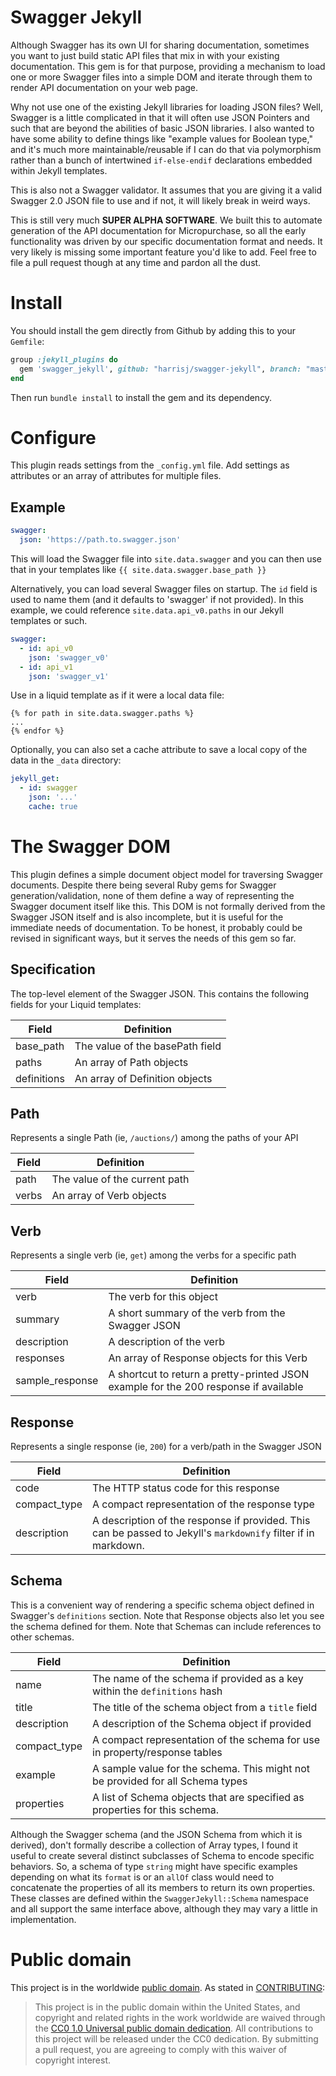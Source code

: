 # Swagger Jekyll

Although Swagger has its own UI for sharing documentation, sometimes
you want to just build static API files that mix in with your existing
documentation. This gem is for that purpose, providing a mechanism to
load one or more Swagger files into a simple DOM and iterate through
them to render API documentation on your web page.

Why not use one of the existing Jekyll libraries for loading JSON
files? Well, Swagger is a little complicated in that it will often use
JSON Pointers and such that are beyond the abilities of basic JSON
libraries. I also wanted to have some ability to define things like
"example values for Boolean type," and it's much more
maintainable/reusable if I can do that via polymorphism rather than a
bunch of intertwined `if-else-endif` declarations embedded within
Jekyll templates.

This is also not a Swagger validator. It assumes that you are giving
it a valid Swagger 2.0 JSON file to use and if not, it will likely
break in weird ways.

This is still very much **SUPER ALPHA SOFTWARE**. We built this to
automate generation of the API documentation for Micropurchase, so all
the early functionality was driven by our specific documentation
format and needs. It very likely is missing some important feature
you'd like to add. Feel free to file a pull request though at any time
and pardon all the dust.

# Install

You should install the gem directly from Github by adding this to your `Gemfile`:

``` ruby
group :jekyll_plugins do
  gem 'swagger_jekyll', github: "harrisj/swagger-jekyll", branch: "master"
end
```
Then run `bundle install` to install the gem and its dependency.

# Configure

This plugin reads settings from the `_config.yml` file. Add settings as attributes or an array of attributes for multiple files.

## Example

```yml
swagger:
  json: 'https://path.to.swagger.json'
```

This will load the Swagger file into `site.data.swagger` and you can then use that in your templates like `{{ site.data.swagger.base_path }}`

Alternatively, you can load several Swagger files on startup. The `id`
field is used to name them (and it defaults to 'swagger' if not
provided). In this example, we could reference
`site.data.api_v0.paths` in our Jekyll templates or such.

```yml
swagger:
  - id: api_v0
    json: 'swagger_v0'
  - id: api_v1
    json: 'swagger_v1'
```

Use in a liquid template as if it were a local data file:

```liquid
{% for path in site.data.swagger.paths %}
...
{% endfor %}
```

Optionally, you can also set a cache attribute to save a local copy of the data in the `_data` directory:

```yml
jekyll_get:
  - id: swagger
    json: '...'
    cache: true
```

# The Swagger DOM

This plugin defines a simple document object model for traversing
Swagger documents. Despite there being several Ruby gems for Swagger
generation/validation, none of them define a way of representing the
Swagger document itself like this. This DOM is not formally derived
from the Swagger JSON itself and is also incomplete, but it is useful
for the immediate needs of documentation. To be honest, it probably
could be revised in significant ways, but it serves the needs of this
gem so far.

## Specification

The top-level element of the Swagger JSON. This contains the following
fields for your Liquid templates:

|Field|Definition|
|-----|----------|
|base_path|The value of the basePath field|
|paths|An array of Path objects|
|definitions|An array of Definition objects|

## Path

Represents a single Path (ie, `/auctions/`) among the paths of your API

|Field|Definition|
|-----|----------|
|path|The value of the current path|
|verbs|An array of Verb objects|

## Verb

Represents a single verb (ie, `get`) among the verbs for a specific path

|Field|Definition|
|-----|----------|
|verb|The verb for this object|
|summary|A short summary of the verb from the Swagger JSON|
|description|A description of the verb|
|responses|An array of Response objects for this Verb|
|sample_response|A shortcut to return a pretty-printed JSON example for the 200 response if available|

## Response

Represents a single response (ie, `200`) for a verb/path in the Swagger JSON

|Field|Definition|
|-----|----------|
|code|The HTTP status code for this response|
|compact_type|A compact representation of the response type|
|description|A description of the response if provided. This can be passed to Jekyll's `markdownify` filter if in markdown.|

## Schema

This is a convenient way of rendering a specific schema object defined
in Swagger's `definitions` section. Note that Response objects also
let you see the schema defined for them. Note that Schemas can include
references to other schemas.

|Field|Definition|
|-----|----------|
|name|The name of the schema if provided as a key within the `definitions` hash|
|title|The title of the schema object from a `title` field|
|description|A description of the Schema object if provided|
|compact_type|A compact representation of the schema for use in property/response tables|
|example|A sample value for the schema. This might not be provided for all Schema types|
|properties|A list of Schema objects that are specified as properties for this schema.|

Although the Swagger schema (and the JSON Schema from which it is
derived), don't formally describe a collection of Array types, I found
it useful to create several distinct subclasses of Schema to encode
specific behaviors. So, a schema of type `string` might have specific
examples depending on what its `format` is or an `allOf` class would
need to concatenate the properties of all its members to return its
own properties. These classes are defined within the
`SwaggerJekyll::Schema` namespace and all support the same interface
above, although they may vary a little in implementation.

# Public domain

This project is in the worldwide [public domain](LICENSE.md). As
stated in [CONTRIBUTING](CONTRIBUTING.md):

> This project is in the public domain within the United States, and
>copyright and related rights in the work worldwide are waived through
>the
>[CC0 1.0 Universal public domain dedication](https://creativecommons.org/publicdomain/zero/1.0/).
>All contributions to this project will be released under the CC0
>dedication. By submitting a pull request, you are agreeing to comply
>with this waiver of copyright interest.
